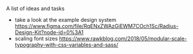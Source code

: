 A list of ideas and tasks

- take a look at the example design system https://www.figma.com/file/RqENxZWAzGiEWM7COch1Sc/Radius-Design-Kit?node-id=0%3A1
- scaling font sizes https://www.rawkblog.com/2018/05/modular-scale-typography-with-css-variables-and-sass/
